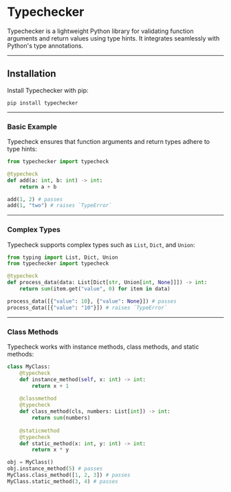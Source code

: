 # **Typechecker**

Typechecker is a lightweight Python library for validating function arguments and return values using type hints. It integrates seamlessly with Python's type annotations.

---

## **Installation**
Install Typechecker with pip:
```
pip install typechecker
```
---


### **Basic Example**
Typecheck ensures that function arguments and return types adhere to type hints:

```python
from typechecker import typecheck

@typecheck
def add(a: int, b: int) -> int:
    return a + b

add(1, 2) # passes
add(1, "two") # raises `TypeError`
```

---

### **Complex Types**
Typecheck supports complex types such as `List`, `Dict`, and `Union`:

```python
from typing import List, Dict, Union
from typechecker import typecheck

@typecheck
def process_data(data: List[Dict[str, Union[int, None]]]) -> int:
    return sum(item.get("value", 0) for item in data)

process_data([{"value": 10}, {"value": None}]) # passes
process_data([{"value": "10"}]) # raises `TypeError`
```

---

### **Class Methods**
Typecheck works with instance methods, class methods, and static methods:

```python
class MyClass:
    @typecheck
    def instance_method(self, x: int) -> int:
        return x + 1
    
    @classmethod
    @typecheck
    def class_method(cls, numbers: List[int]) -> int:
        return sum(numbers)
    
    @staticmethod
    @typecheck
    def static_method(x: int, y: int) -> int:
        return x * y

obj = MyClass()  
obj.instance_method(5) # passes  
MyClass.class_method([1, 2, 3]) # passes  
MyClass.static_method(3, 4) # passes
```

